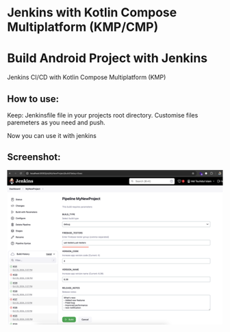 # Jenkins with Kotlin Compose Multiplatform (KMP/CMP)
# Build Android Project with Jenkins
Jenkins CI/CD with Kotlin Compose Multiplatform (KMP)

## How to use:
Keep:
Jenkinsfile file in your projects root directory.
Customise files paremeters as you need and push.

Now you can use it with jenkins

## Screenshot:

![Jenkins with Kotlin Multiplatform](https://raw.githubusercontent.com/TouhidApps/Jenkins-with-KMP/refs/heads/main/screenshot.png)

